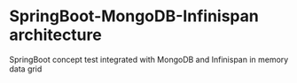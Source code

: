 # SpringBoot-MongoDB-Infinispan architecture
SpringBoot concept test integrated with MongoDB and Infinispan in memory data grid